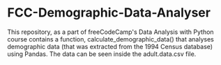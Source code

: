 # FCC-Demographic-Data-Analyser
This repository, as a part of freeCodeCamp's Data Analysis with Python course contains a function, calculate_demographic_data() that analyses demographic data (that was extracted from the 1994 Census database) using Pandas. The data can be seen inside the adult.data.csv file.
